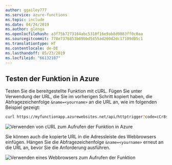 ```yaml
---
author: ggailey777
ms.service: azure-functions
ms.topic: include
ms.date: 04/24/2019
ms.author: glenga
ms.openlocfilehash: a3f75b7273164abc5318f16e9ab8d9883ff0c0aa
ms.sourcegitcommit: 778e7376853b69bbd5455ad260d2dc17109d05c1
ms.translationtype: HT
ms.contentlocale: de-DE
ms.lasthandoff: 05/23/2019
ms.locfileid: "66132107"
---
```

## <a name="test"></a>Testen der Funktion in Azure

Testen Sie die bereitgestellte Funktion mit cURL. Fügen Sie unter Verwendung der URL, die Sie im vorherigen Schritt kopiert haben, die Abfragezeichenfolge `&name=<yourname>` an die URL an, wie im folgenden Beispiel gezeigt:

```bash
curl https://myfunctionapp.azurewebsites.net/api/httptrigger?code=cCr8sAxfBiow548FBDLS1....&name=<yourname>
```

![Verwenden von cURL zum Aufrufen der Funktion in Azure](./media/functions-test-function-code/functions-azure-cli-function-test-curl.png) 

Sie können auch die kopierte URL in die Adressleiste des Webbrowsers einfügen. Hängen Sie die Abfragezeichenfolge `&name=<yourname>` erneut an die URL an, bevor Sie die Anforderung ausführen.

![Verwenden eines Webbrowsers zum Aufrufen der Funktion](./media/functions-test-function-code/functions-azure-cli-function-test-browser.png)  
